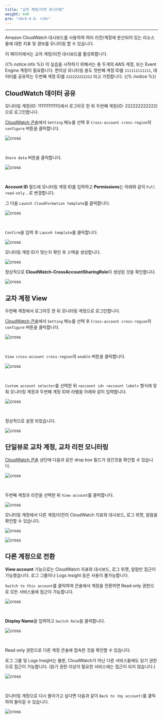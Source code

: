 ```yaml
---
title: "교차 계정/리전 모니터링"
weight: 440
pre: "<b>5-4.d. </b>"
---
```

***

Amazon CloudWatch 대시보드를 사용하여 여러 리전/계정에 분산되어 있는 리소스들에 대한 지표 및 경보를 모니터링 할 수 있습니다.

이 페이지에서는 교차 계정/리전 대시보드를 활성화합니다.

{{% notice info %}}
이 실습을 시작하기 위해서는 총 두개의 AWS 계정, 또는 Event Engine 계정이 필요합니다. 편의상 모니터링 용도 첫번째 계정 ID를 `111111111111`, 데이터를 공유하는 두번째 계정 ID를 `222222222222` 라고 가정합니다.
{{% /notice %}}

## CloudWatch 데이터 공유

모니터링 계정(ID: 111111111111)에서 로그아웃 한 뒤 두번째 계정(ID: 222222222222)으로 로그인합니다.

[CloudWatch 콘솔](https://us-east-2.console.aws.amazon.com/cloudwatch/home?region=us-east-2#)에서 `Setting` 메뉴를 선택 후 `Cross-account cross-region`의 `configure` 버튼을 클릭합니다.

![cross](/images/workshop3/share1.png)

&nbsp;

`Share data` 버튼을 클릭합니다.

![cross](/images/workshop3/share2.png)

&nbsp;

**Account ID** 필드에 모니터링 계정 ID를 입력하고 **Permissions**는 아래와 같이 `Full read-only..`로 변경합니다.

그 다음 `Launch CloudFormation template`를 클릭합니다.

![cross](/images/workshop3/share-data.png)

&nbsp;

`Confirm`을 입력 후 `Laucnh template`를 클릭합니다. 

![cross](/images/workshop3/share-data2.png)

모니터링 계정 ID가 맞는지 확인 후 스택을 생성합니다.

![cross](/images/workshop3/share-data3.png)

정상적으로 **CloudWatch-CrossAccountSharingRole**이 생성된 것을 확인합니다.

![cross](/images/workshop3/share-data4.png)

## 교차 계정 View

두번째 계정에서 로그아웃 한 뒤 모니터링 계정으로 로그인합니다.

[CloudWatch 콘솔](https://us-east-2.console.aws.amazon.com/cloudwatch/home?region=us-east-2#)에서 `Setting` 메뉴를 선택 후 `Cross-account cross-region`의 `configure` 버튼을 클릭합니다.

![cross](/images/workshop3/share1.png)

&nbsp;

`View cross-account cross-region`의 `enable` 버튼을 클릭합니다.

![cross](/images/workshop3/share3.png)

&nbsp;

`Custom account selector`를 선택한 뒤 `<account id> <account label>` 형식에 맞춰 모니터링 계정과 두번째 계정 ID와 라벨을 아래와 같이 입력합니다.

![cross](/images/workshop3/view1.png)

&nbsp;

정상적으로 설정 되었습니다.

![cross](/images/workshop3/view2.png)



## 단일뷰로 교차 계정, 교차 리전 모니터링

[CloudWatch 콘솔](https://us-east-2.console.aws.amazon.com/cloudwatch/home?region=us-east-2#) 상단에 다음과 같은 drop box 필드가 생긴것을 확인할 수 있습니다.

![cross](/images/workshop3/cross1.png)

&nbsp;

두번째 계정과 리전을 선택한 뒤 `View account`를 클릭합니다.

![cross](/images/workshop3/cross2.png)

모니터링 계정에서 다른 계정/리전의 CloudWatch 지표와 대시보드, 로그 위젯, 알람을 확인할 수 있습니다.

![cross](/images/workshop3/cross3.png)

![cross](/images/workshop3/cross4.png)

## 다른 계정으로 전환

**View account** 기능으로는 CloudWatch 지표와 대시보드, 로그 위젯, 알람만 접근이 가능했습니다. 로그 그룹이나 Logs insight 등은 사용이 불가능합니다.

`Switch to this account`를 클릭하여 콘솔에서 계정을 전환하면 Read only 권한으로 모든 서비스들에 접근이 가능합니다.

![cross](/images/workshop3/cross5.png)

&nbsp;

**Display Name**을 입력하고 `Switch Role`을 클릭합니다.

![cross](/images/workshop3/cross6.png)

&nbsp;

Read only 권한으로 다른 계정 콘솔에 접속한 것을 확인할 수 있습니다.

로그 그룹 및 Logs Insight는 물론, CloudWatch가 아닌 다른 서비스들에도 읽기 권한으로 접근이 가능합니다. (읽기 권한 이상이 필요한 서비스에는 접근이 되지 않습니다.)

![cross](/images/workshop3/cross7.png)

&nbsp;

모니터링 계정으로 다시 돌아가고 싶다면 다음과 같이 `Back to (my account)`를 클릭하여 돌아갈 수 있습니다.

![cross](/images/workshop3/cross8.png)
